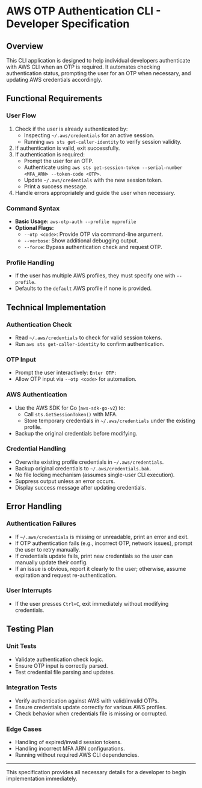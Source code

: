 # AWS OTP Authentication CLI - Developer Specification

## Overview

This CLI application is designed to help individual developers authenticate with AWS CLI when an OTP is required. It automates checking authentication status, prompting the user for an OTP when necessary, and updating AWS credentials accordingly.

## Functional Requirements

### User Flow

1. Check if the user is already authenticated by:
   - Inspecting `~/.aws/credentials` for an active session.
   - Running `aws sts get-caller-identity` to verify session validity.
2. If authentication is valid, exit successfully.
3. If authentication is required:
   - Prompt the user for an OTP.
   - Authenticate using `aws sts get-session-token --serial-number <MFA_ARN> --token-code <OTP>`.
   - Update `~/.aws/credentials` with the new session token.
   - Print a success message.
4. Handle errors appropriately and guide the user when necessary.

### Command Syntax

- **Basic Usage:** `aws-otp-auth --profile myprofile`
- **Optional Flags:**
  - `--otp <code>`: Provide OTP via command-line argument.
  - `--verbose`: Show additional debugging output.
  - `--force`: Bypass authentication check and request OTP.

### Profile Handling

- If the user has multiple AWS profiles, they must specify one with `--profile`.
- Defaults to the `default` AWS profile if none is provided.

## Technical Implementation

### Authentication Check

- Read `~/.aws/credentials` to check for valid session tokens.
- Run `aws sts get-caller-identity` to confirm authentication.

### OTP Input

- Prompt the user interactively: `Enter OTP:`
- Allow OTP input via `--otp <code>` for automation.

### AWS Authentication

- Use the AWS SDK for Go (`aws-sdk-go-v2`) to:
  - Call `sts.GetSessionToken()` with MFA.
  - Store temporary credentials in `~/.aws/credentials` under the existing profile.
- Backup the original credentials before modifying.

### Credential Handling

- Overwrite existing profile credentials in `~/.aws/credentials`.
- Backup original credentials to `~/.aws/credentials.bak`.
- No file locking mechanism (assumes single-user CLI execution).
- Suppress output unless an error occurs.
- Display success message after updating credentials.

## Error Handling

### Authentication Failures

- If `~/.aws/credentials` is missing or unreadable, print an error and exit.
- If OTP authentication fails (e.g., incorrect OTP, network issues), prompt the user to retry manually.
- If credentials update fails, print new credentials so the user can manually update their config.
- If an issue is obvious, report it clearly to the user; otherwise, assume expiration and request re-authentication.

### User Interrupts

- If the user presses `Ctrl+C`, exit immediately without modifying credentials.

## Testing Plan

### Unit Tests

- Validate authentication check logic.
- Ensure OTP input is correctly parsed.
- Test credential file parsing and updates.

### Integration Tests

- Verify authentication against AWS with valid/invalid OTPs.
- Ensure credentials update correctly for various AWS profiles.
- Check behavior when credentials file is missing or corrupted.

### Edge Cases

- Handling of expired/invalid session tokens.
- Handling incorrect MFA ARN configurations.
- Running without required AWS CLI dependencies.

---

This specification provides all necessary details for a developer to begin implementation immediately.
